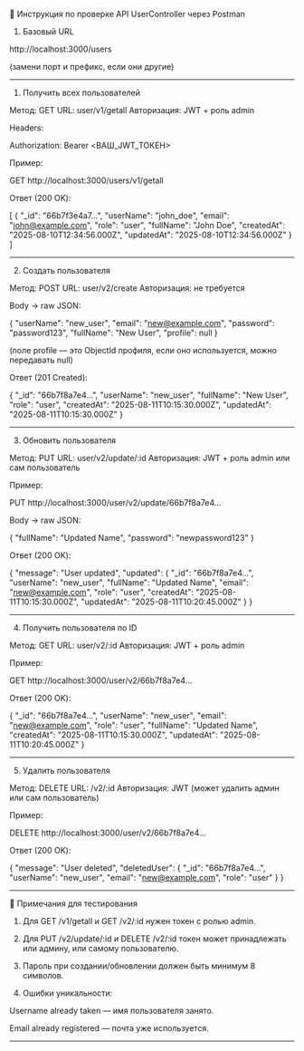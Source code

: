 
📌 Инструкция по проверке API UserController через Postman

1. Базовый URL

http://localhost:3000/users

(замени порт и префикс, если они другие)


---

1. Получить всех пользователей

Метод: GET
URL: user/v1/getall
Авторизация: JWT + роль admin

Headers:

Authorization: Bearer <ВАШ_JWT_ТОКЕН>

Пример:

GET http://localhost:3000/users/v1/getall

Ответ (200 OK):

[
  {
    "_id": "66b7f3e4a7...",
    "userName": "john_doe",
    "email": "john@example.com",
    "role": "user",
    "fullName": "John Doe",
    "createdAt": "2025-08-10T12:34:56.000Z",
    "updatedAt": "2025-08-10T12:34:56.000Z"
  }
]


---

2. Создать пользователя

Метод: POST
URL: user/v2/create
Авторизация: не требуется

Body → raw JSON:

{
  "userName": "new_user",
  "email": "new@example.com",
  "password": "password123",
  "fullName": "New User",
  "profile": null
}

(поле profile — это ObjectId профиля, если оно используется, можно передавать null)

Ответ (201 Created):

{
  "_id": "66b7f8a7e4...",
  "userName": "new_user",
  "fullName": "New User",
  "role": "user",
  "createdAt": "2025-08-11T10:15:30.000Z",
  "updatedAt": "2025-08-11T10:15:30.000Z"
}


---

3. Обновить пользователя

Метод: PUT
URL: user/v2/update/:id
Авторизация: JWT + роль admin или сам пользователь

Пример:

PUT http://localhost:3000/user/v2/update/66b7f8a7e4...

Body → raw JSON:

{
  "fullName": "Updated Name",
  "password": "newpassword123"
}

Ответ (200 OK):

{
  "message": "User updated",
  "updated": {
    "_id": "66b7f8a7e4...",
    "userName": "new_user",
    "fullName": "Updated Name",
    "email": "new@example.com",
    "role": "user",
    "createdAt": "2025-08-11T10:15:30.000Z",
    "updatedAt": "2025-08-11T10:20:45.000Z"
  }
}


---

4. Получить пользователя по ID

Метод: GET
URL: user/v2/:id
Авторизация: JWT + роль admin

Пример:

GET http://localhost:3000/user/v2/66b7f8a7e4...

Ответ (200 OK):

{
  "_id": "66b7f8a7e4...",
  "userName": "new_user",
  "email": "new@example.com",
  "role": "user",
  "fullName": "Updated Name",
  "createdAt": "2025-08-11T10:15:30.000Z",
  "updatedAt": "2025-08-11T10:20:45.000Z"
}


---

5. Удалить пользователя

Метод: DELETE
URL: /v2/:id
Авторизация: JWT (может удалить админ или сам пользователь)

Пример:

DELETE http://localhost:3000/user/v2/66b7f8a7e4...

Ответ (200 OK):

{
  "message": "User deleted",
  "deletedUser": {
    "_id": "66b7f8a7e4...",
    "userName": "new_user",
    "email": "new@example.com",
    "role": "user"
  }
}


---

🔑 Примечания для тестирования

1. Для GET /v1/getall и GET /v2/:id нужен токен с ролью admin.


2. Для PUT /v2/update/:id и DELETE /v2/:id токен может принадлежать или админу, или самому пользователю.


3. Пароль при создании/обновлении должен быть минимум 8 символов.


4. Ошибки уникальности:

Username already taken — имя пользователя занято.

Email already registered — почта уже используется.





---